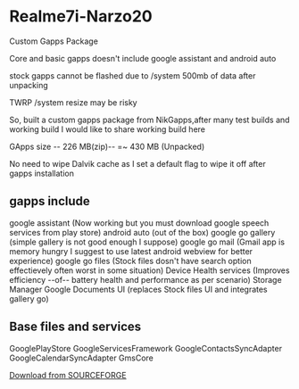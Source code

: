 # Realme7i-Narzo20
Custom Gapps Package 

Core and basic gapps doesn't include google assistant and android auto 

stock gapps cannot be flashed due to /system 500mb of data after unpacking

TWRP /system resize may be risky 

So, built a custom gapps package from NikGapps,after many test builds and working build I would like to share working build here

GApps size -- 226 MB(zip)-- =~ 430 MB (Unpacked) 

No need to wipe Dalvik cache as I set a default flag to wipe it off after gapps installation

gapps include
----------------

google assistant (Now working but you must download google speech services from play store)
android auto (out of the box)
google go gallery (simple gallery is not good enough I suppose)
google go mail (Gmail app is memory hungry I suggest to use latest android webview for better experience)
google go files (Stock files dosn't have search option effectievely often worst in some situation)
Device Health services (Improves efficiency --of-- battery health and performance as per scenario)
Storage Manager
Google Documents UI (replaces Stock files UI and integrates gallery go)
 
Base files and services
-----------------------

GooglePlayStore
GoogleServicesFramework
GoogleContactsSyncAdapter
GoogleCalendarSyncAdapter
GmsCore

<a href="https://downloads.sourceforge.net/project/nikgapps/Config-Releases/NikGapps-S/15-Jan-2022/NikGapps-Tribhuvan_build_05-arm64-12-20220115-signed.zip?ts=gAAAAABh4ueRs8JiTpAn72J1zyuB0qy_HRgUyAs3e17eir-tBu8f1pjdymZk5UvG--Pa5QkYXxEwc5SOjzzxlxSI0ABqxpPFFg%3D%3D&use_mirror=master&r=https%3A%2F%2Fsourceforge.net%2Fprojects%2Fnikgapps%2Ffiles%2FConfig-Releases%2FNikGapps-S%2F15-Jan-2022%2FNikGapps-Tribhuvan_build_05-arm64-12-20220115-signed.zip%2Fdownload" target="_blank">Download from SOURCEFORGE</a> 


